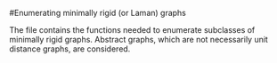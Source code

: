 #Enumerating minimally rigid (or Laman) graphs


The file contains the functions needed to enumerate subclasses of minimally rigid graphs. Abstract graphs, which are not necessarily unit distance graphs, are considered.

